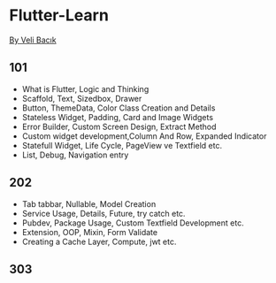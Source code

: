 # Flutter-Learn

[By Veli Bacık](https://github.com/VB10)

## 101
* What is Flutter, Logic and Thinking
* Scaffold, Text, Sizedbox, Drawer
* Button, ThemeData, Color Class Creation and Details
* Stateless Widget, Padding, Card and Image Widgets
* Error Builder, Custom Screen Design, Extract Method
* Custom widget development,Column And Row, Expanded Indicator
* Statefull Widget, Life Cycle, PageView ve Textfield etc.
* List, Debug, Navigation entry

## 202
* Tab tabbar, Nullable, Model Creation
* Service Usage, Details, Future, try catch etc.
* Pubdev, Package Usage, Custom Textfield Development etc.
* Extension, OOP, Mixin, Form Validate
* Creating a Cache Layer, Compute, jwt etc.

## 303
